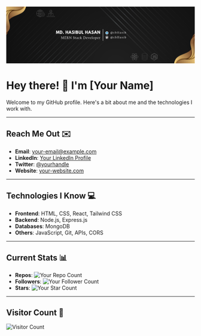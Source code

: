 ![Custom Banner](https://github.com/cbhasib/cbhasib/raw/main/images/githubcover.png) 

# Hey there! 👋 I'm [Your Name]

Welcome to my GitHub profile. Here's a bit about me and the technologies I work with.

---

## Reach Me Out ✉️

- **Email**: [your-email@example.com](mailto:your-email@example.com)
- **LinkedIn**: [Your LinkedIn Profile](https://linkedin.com/in/your-profile)
- **Twitter**: [@yourhandle](https://twitter.com/yourhandle)
- **Website**: [your-website.com](https://your-website.com)

---

## Technologies I Know 💻

- **Frontend**: HTML, CSS, React, Tailwind CSS
- **Backend**: Node.js, Express.js
- **Databases**: MongoDB
- **Others**: JavaScript, Git, APIs, CORS

---

## Current Stats 📊

- **Repos**: ![Your Repo Count](https://img.shields.io/github/followers/your-username?style=social)
- **Followers**: ![Your Follower Count](https://img.shields.io/github/followers/your-username?style=social)
- **Stars**: ![Your Star Count](https://img.shields.io/github/stars/your-username?style=social)

---

## Visitor Count 👀

![Visitor Count](https://profile-counter.glitch.me/your-username/count.svg)

